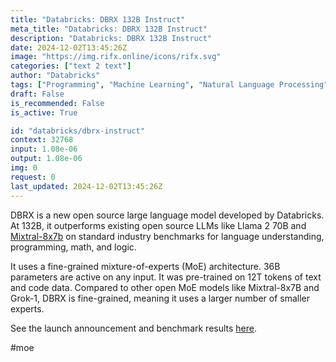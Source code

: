```yaml
---
title: "Databricks: DBRX 132B Instruct"
meta_title: "Databricks: DBRX 132B Instruct"
description: "Databricks: DBRX 132B Instruct"
date: 2024-12-02T13:45:26Z
image: "https://img.rifx.online/icons/rifx.svg"
categories: ["text 2 text"]
author: "Databricks"
tags: ["Programming", "Machine Learning", "Natural Language Processing", "Data Science", "Generative AI"]
draft: False
is_recommended: False
is_active: True

id: "databricks/dbrx-instruct"
context: 32768
input: 1.08e-06
output: 1.08e-06
img: 0
request: 0
last_updated: 2024-12-02T13:45:26Z
---
```


DBRX is a new open source large language model developed by Databricks. At 132B, it outperforms existing open source LLMs like Llama 2 70B and [Mixtral-8x7b](/mistralai/mixtral-8x7b) on standard industry benchmarks for language understanding, programming, math, and logic.

It uses a fine-grained mixture-of-experts (MoE) architecture. 36B parameters are active on any input. It was pre-trained on 12T tokens of text and code data. Compared to other open MoE models like Mixtral-8x7B and Grok-1, DBRX is fine-grained, meaning it uses a larger number of smaller experts.

See the launch announcement and benchmark results [here](https://www.databricks.com/blog/introducing-dbrx-new-state-art-open-llm).

#moe

